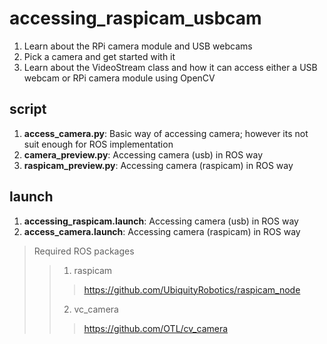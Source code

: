 # accessing_raspicam_usbcam

1. Learn about the RPi camera module and USB webcams
2. Pick a camera and get started with it
3. Learn about the VideoStream class and how it can access either a USB webcam 
or RPi camera module using OpenCV

## script
1. **access_camera.py**: Basic way of accessing camera; however its not suit
enough for ROS implementation
2. **camera_preview.py**: Accessing camera (usb) in ROS way
3. **raspicam_preview.py**: Accessing camera (raspicam) in ROS way

## launch
1. **accessing_raspicam.launch**: Accessing camera (usb) in ROS way
2. **access_camera.launch**: Accessing camera (raspicam) in ROS way

> Required ROS packages
>> 1. raspicam
>>> https://github.com/UbiquityRobotics/raspicam_node
>> 2. vc_camera
>>> https://github.com/OTL/cv_camera
